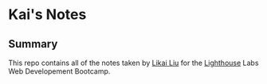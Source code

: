 # Kai's Notes

## Summary
This repo contains all of the notes taken by [Likai Liu](https://github.com/Likai-L) for the [Lighthouse](https://www.lighthouselabs.ca/) Labs Web Developement Bootcamp.

